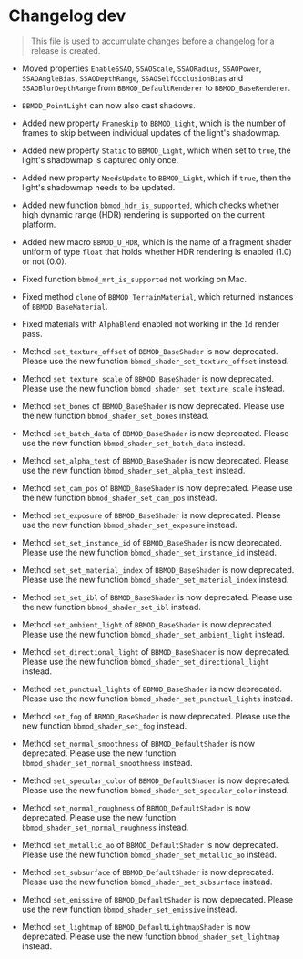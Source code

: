 # Changelog dev
> This file is used to accumulate changes before a changelog for a release is created.

* Moved properties `EnableSSAO`, `SSAOScale`, `SSAORadius`, `SSAOPower`, `SSAOAngleBias`, `SSAODepthRange`, `SSAOSelfOcclusionBias` and `SSAOBlurDepthRange` from `BBMOD_DefaultRenderer` to `BBMOD_BaseRenderer`.
* `BBMOD_PointLight` can now also cast shadows.
* Added new property `Frameskip` to `BBMOD_Light`, which is the number of frames to skip between individual updates of the light's shadowmap.
* Added new property `Static` to `BBMOD_Light`, which when set to `true`, the light's shadowmap is captured only once.
* Added new property `NeedsUpdate` to `BBMOD_Light`, which if `true`, then the light's shadowmap needs to be updated.
* Added new function `bbmod_hdr_is_supported`, which checks whether high dynamic range (HDR) rendering is supported on the current platform.
* Added new macro `BBMOD_U_HDR`, which is the name of a fragment shader uniform of type `float` that holds whether HDR rendering is enabled (1.0) or not (0.0).
* Fixed function `bbmod_mrt_is_supported` not working on Mac.
* Fixed method `clone` of `BBMOD_TerrainMaterial`, which returned instances of `BBMOD_BaseMaterial`.
* Fixed materials with `AlphaBlend` enabled not working in the `Id` render pass.

* Method `set_texture_offset` of `BBMOD_BaseShader` is now deprecated. Please use the new function `bbmod_shader_set_texture_offset` instead.
* Method `set_texture_scale` of `BBMOD_BaseShader` is now deprecated. Please use the new function `bbmod_shader_set_texture_scale` instead.
* Method `set_bones` of `BBMOD_BaseShader` is now deprecated. Please use the new function `bbmod_shader_set_bones` instead.
* Method `set_batch_data` of `BBMOD_BaseShader` is now deprecated. Please use the new function `bbmod_shader_set_batch_data` instead.
* Method `set_alpha_test` of `BBMOD_BaseShader` is now deprecated. Please use the new function `bbmod_shader_set_alpha_test` instead.
* Method `set_cam_pos` of `BBMOD_BaseShader` is now deprecated. Please use the new function `bbmod_shader_set_cam_pos` instead.
* Method `set_exposure` of `BBMOD_BaseShader` is now deprecated. Please use the new function `bbmod_shader_set_exposure` instead.
* Method `set_set_instance_id` of `BBMOD_BaseShader` is now deprecated. Please use the new function `bbmod_shader_set_instance_id` instead.
* Method `set_set_material_index` of `BBMOD_BaseShader` is now deprecated. Please use the new function `bbmod_shader_set_material_index` instead.
* Method `set_set_ibl` of `BBMOD_BaseShader` is now deprecated. Please use the new function `bbmod_shader_set_ibl` instead.
* Method `set_ambient_light` of `BBMOD_BaseShader` is now deprecated. Please use the new function `bbmod_shader_set_ambient_light` instead.
* Method `set_directional_light` of `BBMOD_BaseShader` is now deprecated. Please use the new function `bbmod_shader_set_directional_light` instead.
* Method `set_punctual_lights` of `BBMOD_BaseShader` is now deprecated. Please use the new function `bbmod_shader_set_punctual_lights` instead.
* Method `set_fog` of `BBMOD_BaseShader` is now deprecated. Please use the new function `bbmod_shader_set_fog` instead.
* Method `set_normal_smoothness` of `BBMOD_DefaultShader` is now deprecated. Please use the new function `bbmod_shader_set_normal_smoothness` instead.
* Method `set_specular_color` of `BBMOD_DefaultShader` is now deprecated. Please use the new function `bbmod_shader_set_specular_color` instead.
* Method `set_normal_roughness` of `BBMOD_DefaultShader` is now deprecated. Please use the new function `bbmod_shader_set_normal_roughness` instead.
* Method `set_metallic_ao` of `BBMOD_DefaultShader` is now deprecated. Please use the new function `bbmod_shader_set_metallic_ao` instead.
* Method `set_subsurface` of `BBMOD_DefaultShader` is now deprecated. Please use the new function `bbmod_shader_set_subsurface` instead.
* Method `set_emissive` of `BBMOD_DefaultShader` is now deprecated. Please use the new function `bbmod_shader_set_emissive` instead.
* Method `set_lightmap` of `BBMOD_DefaultLightmapShader` is now deprecated. Please use the new function `bbmod_shader_set_lightmap` instead.
